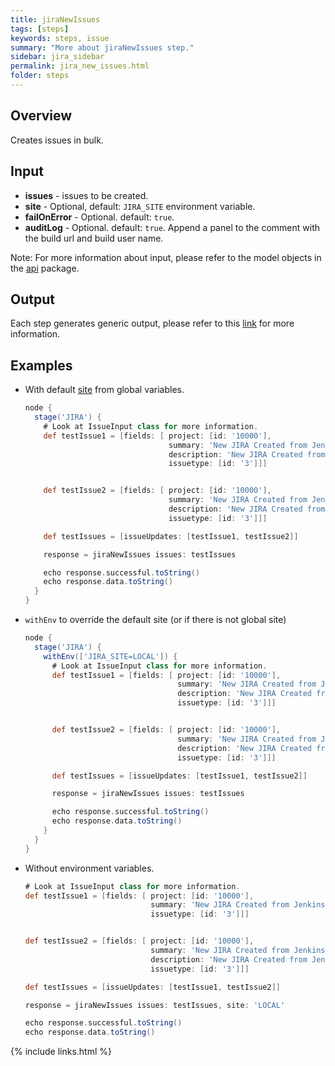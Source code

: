 ```yaml
---
title: jiraNewIssues
tags: [steps]
keywords: steps, issue
summary: "More about jiraNewIssues step."
sidebar: jira_sidebar
permalink: jira_new_issues.html
folder: steps
---
```


## Overview

Creates issues in bulk.

## Input

* **issues** - issues to be created.
* **site** - Optional, default: `JIRA_SITE` environment variable.
* **failOnError** - Optional. default: `true`.
* **auditLog** - Optional. default: `true`. Append a panel to the comment with the build url and build user name.

Note: For more information about input, please refer to the model objects in the [api](https://github.com/jenkinsci/jira-steps-plugin/tree/master/src/main/java/org/thoughtslive/jenkins/plugins/jira/api) package.

## Output

Each step generates generic output, please refer to this [link](config.html#common-response--error-handling) for more information.

## Examples

* With default [site](config#environment-variables) from global variables.

  ```groovy
  node {
    stage('JIRA') {
      # Look at IssueInput class for more information.
      def testIssue1 = [fields: [ project: [id: '10000'],
                                  summary: 'New JIRA Created from Jenkins.',
                                  description: 'New JIRA Created from Jenkins.',
                                  issuetype: [id: '3']]]


      def testIssue2 = [fields: [ project: [id: '10000'],
                                  summary: 'New JIRA Created from Jenkins.',
                                  description: 'New JIRA Created from Jenkins.',
                                  issuetype: [id: '3']]]

      def testIssues = [issueUpdates: [testIssue1, testIssue2]]

      response = jiraNewIssues issues: testIssues

      echo response.successful.toString()
      echo response.data.toString()
    }
  }
  ```
* `withEnv` to override the default site (or if there is not global site)

  ```groovy
  node {
    stage('JIRA') {
      withEnv(['JIRA_SITE=LOCAL']) {
        # Look at IssueInput class for more information.
        def testIssue1 = [fields: [ project: [id: '10000'],
                                    summary: 'New JIRA Created from Jenkins.',
                                    description: 'New JIRA Created from Jenkins.',
                                    issuetype: [id: '3']]]


        def testIssue2 = [fields: [ project: [id: '10000'],
                                    summary: 'New JIRA Created from Jenkins.',
                                    description: 'New JIRA Created from Jenkins.',
                                    issuetype: [id: '3']]]

        def testIssues = [issueUpdates: [testIssue1, testIssue2]]

        response = jiraNewIssues issues: testIssues

        echo response.successful.toString()
        echo response.data.toString()
      }
    }
  }
  ```
* Without environment variables.

  ```groovy
  # Look at IssueInput class for more information.
  def testIssue1 = [fields: [ project: [id: '10000'],
                              summary: 'New JIRA Created from Jenkins.',
                              issuetype: [id: '3']]]


  def testIssue2 = [fields: [ project: [id: '10000'],
                              summary: 'New JIRA Created from Jenkins.',
                              description: 'New JIRA Created from Jenkins.',
                              issuetype: [id: '3']]]

  def testIssues = [issueUpdates: [testIssue1, testIssue2]]

  response = jiraNewIssues issues: testIssues, site: 'LOCAL'

  echo response.successful.toString()
  echo response.data.toString()
  ```

{% include links.html %}

